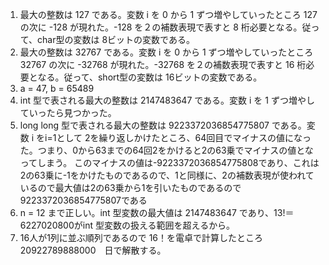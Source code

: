1. 最大の整数は 127 である。変数 i を 0 から 1 ずつ増やしていったところ 127 の次に -128 が現れた。-128 を２の補数表現で表すと 8 桁必要となる。従って、char型の変数は 8ビットの変数である。
1. 最大の整数は 32767 である。変数 i を 0 から 1 ずつ増やしていったところ 32767 の次に -32768 が現れた。-32768 を２の補数表現で表すと 16 桁必要となる。従って、short型の変数は 16ビットの変数である。
1.  a = 47, b = 65489
1. int 型で表される最大の整数は 2147483647 である。変数 i を 1 ずつ増やしていったら見つかった。
1. long long 型で表される最大の整数は 9223372036854775807 である。変数 i をi=1として 2を繰り返しかけたところ、64回目でマイナスの値になった。つまり、0から63までの64回2をかけると2の63乗でマイナスの値となってしまう。
このマイナスの値は-9223372036854775808であり、これは2の63乗に-1をかけたものであるので、1と同様に、2の補数表現が使われているので最大値は2の63乗から1を引いたものであるので9223372036854775807である
1. n = 12 まで正しい。int 型変数の最大値は 2147483647 であり、13!＝6227020800がint 型変数の扱える範囲を超えるから。
1. 16人が1列に並ぶ順列であるので 16！を電卓で計算したところ　20922789888000　日で解散する。
